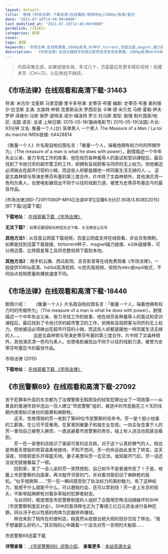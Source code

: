 ```yaml
---
layout: default
title: '剧情《市场法律》下载资源/在线播放/视频地址/1080p/高清/蓝光'
date: "2021-07-10T14:40:00+0800"
last_modified_at: "2021-07-10T14:40:00+0800"
permalink: /31463/
categories: 剧情
cover:
tags: 剧情
keywords: '市场法律,在线免费看,1080p高清,bt种子,torrent,百度云盘,magnet,磁力链,迅雷下载资源'
description: '《市场法律》在线云播放手机西瓜影院吉吉影音免费看，1080p高清bd/hd未删减完整版和tc抢先枪版，mkv/mp4格式，附带bt/torrent种子、magnet/磁力链、百度云盘、网盘资源迅雷下载链接'
---
```


>内容采集生成，如果链接失效，多试几个，页面最后有更多精彩视频！收藏本页（Ctrl+D)，以后再找不麻烦。


## 《市场法律》在线观看和高清下载-31463

导演: 米古尔·戈麦斯 马里亚娜·里卡多导演: 史蒂芬·布塞 编剧: 史蒂芬·布塞 奥利维尔·拉戈斯 主演: 文森特·林顿 克里斯朵夫·罗西尼翁 卡琳·德·米贝克 马修·夏勒 伊夫·罗伊 泽维尔·马修 保罗·波特洛 诺尔·梅洛特 罗兰·托马斯 类型: 剧情 制片国家/地区: 法国 语言: 法语 上映日期: 2015-05-18(戛纳电影节) 2015-05-19(法国) 片长: 93分钟 又名: 衡量一个人(台) 简单男人 一个男人 The Measure of a Man / La loi du marché IMDb链接: tt4428814

《衡量一个人》片名取自柏拉图名言：「衡量一个人，端看他拥有权力时的所做所为」（The measure of a man is what he does with power）。剧情描述一个中年失业父亲、奋力寻找工作的故事，他在经历各种羞辱人的面试和受训课程后，最后找到了令他讨厌的超市警卫的工作，却拥有监视顾客与同侪的无上权力。但他被迫必须揪出在超市行窃的小贼，而这些人却都是跟他一样同属生活无继的人…。 这是文森林顿与导演史蒂芬布塞的第三度合作，片中除了文森林顿外，其他演员清一色均为素人，也使电影展现出不同于以往的戏剧力道，被誉为史蒂芬布塞迄今的最佳作品。


[市场法律][BD-720P/1080P-MP4][法语中字][豆瓣6.6分][1.9GB/3.8GB][2015][BT下载/迅雷下载]

**下载地址**： [在线观看下载 《市场法律》](https://www.btdx8.com/torrent/the_measure_of_a_man_2015.html) 


**无法下载?**：`如果迅雷因版权原因无法下载，关注微信公众号 `

**其他方法1**：从百度云网盘下载视频，百度云网盘支持在线观看，非会员有限制，如果能找到迅雷下载链接、bt/torrent种子、magnet磁力链接、e2dk链接等，可以用迅雷、比特彗星等工具将完整视频下载到本地。

**其他方法2**：用手机云播、西瓜影院、吉吉影音等在线免费观看《市场法律》，一般提供1080p高清、hd/bd高清视频、tc抢先版视频，视频为mkv或mp4格式，不同站点视频质量和播放速度不同。


## 《市场法律》在线观看和高清下载-18446

剧情介绍：　　《衡量一个人》片名取自柏拉图名言：「衡量一个人，端看他拥有权力时的所做所为」（The measure of a man is what he does with power）。剧情描述一个中年失业父亲、奋力寻找工作的故事，他在经历各种羞辱人的面试和受训课程后，最后找到了令他讨厌的超市警卫的工作，却拥有监视顾客与同侪的无上权力。但他被迫必须揪出在超市行窃的小贼，而这些人却都是跟他一样同属生活无继的人…。  　　这是文森林顿与导演史蒂芬布塞的第三度合作，片中除了文森林顿外，其他演员清一色均为素人，也使电影展现出不同于以往的戏剧力道，被誉为史蒂芬布塞迄今的最佳作品。


市场法律 (2015)

**下载地址**： [在线观看下载 《市场法律》](https://www.btbtdy.me/btdy/dy2948.html) 


## 《市民警察69》在线观看和高清下载-27092

苦于犯罪率升高的东京都为了治理警察无暇顾及的轻型犯罪出台了一项政策&mdash;—从善良的普通市民中选出一百人建立“市民警察”组织，被选中的市民能在三十天的任期内使用标识身份的面罩和麻醉枪。<br />　　这天，性格懦弱的芳一收到了第69位市民警察的任命书。芳一是个胆小怕事的工薪族，在公司不受重用，在家里则被妻子和独生女忽视。一向主张息事宁人的芳一害怕自己被卷入麻烦，一直逃避着市民警察的责任，碰上有人违法也假装没看到。<br />　　芳一在一家便利店结识了美丽可爱的店员桃，对于这个认真好脾气的人，桃总是带着天使般的笑容温柔地接待，不知不觉间，芳一的命运由此发生了转变。这天深夜，邻居把音乐开得震天响。妻子美里叫芳一去交涉。谁知敲开门后，芳一话还没说完就被暴扁了一顿。<br />　　回到家，发了一会儿呆的芳一突然想到，自己如今不是普通市民了！于是，他戴上市民警察的白面罩，再次敲开邻家的门，并对着邻居扣动了麻醉枪的扳机。&ldquo;似乎很爽啊&hellip;…”芳一在一瞬间感受到了执法权力的美妙魅力。有了这种权力，我想干什么就能干什么，可以邀桃约会，还可以弄到钱！芳一走上东京的街头，不断举起麻醉枪对着杂草般的犯罪者射击。<br />　　与此同时，极度憎恶市民警察制度的人组织了企图用恐怖活动搞破坏的SHK（市民警察制度反对会）。SHK的首领辉也正为了筹措三亿日元资金进行各种犯罪。同伙冴子也以性感的肉体为武器拼命赚钱。<br />　　辉也来到了桃所在的便利店，桃竟然从收银台把大把的现钞交给了辉也。&ldquo;我不想骗那么好的人。&rdquo;其实桃的心中藏着一个没法对芳一言明的大秘密&hellip;…


市民警察69迅雷下载

**详情查看**： [《市民警察69》详情介绍](/movie/27092/)， **查看更多**：[本站资源大全](/movie/t/all/)

